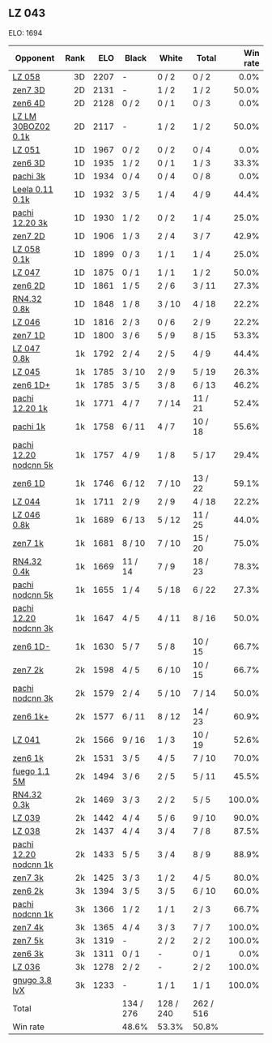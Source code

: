 ## LZ 043 ##

ELO: 1694

Opponent | Rank | ELO | Black | White | Total | Win rate
---------|-----:|----:|-------|-------|-------|-------:
[LZ 058](LZ%20058.md) | 3D | 2207 | - | 0 / 2 | 0 / 2 | 0.0%
[zen7 3D](zen7%203D.md) | 2D | 2131 | - | 1 / 2 | 1 / 2 | 50.0%
[zen6 4D](zen6%204D.md) | 2D | 2128 | 0 / 2 | 0 / 1 | 0 / 3 | 0.0%
[LZ LM 30BOZ02 0.1k](LZ%20LM%2030BOZ02%200.1k.md) | 2D | 2117 | - | 1 / 2 | 1 / 2 | 50.0%
[LZ 051](LZ%20051.md) | 1D | 1967 | 0 / 2 | 0 / 2 | 0 / 4 | 0.0%
[zen6 3D](zen6%203D.md) | 1D | 1935 | 1 / 2 | 0 / 1 | 1 / 3 | 33.3%
[pachi 3k](pachi%203k.md) | 1D | 1934 | 0 / 4 | 0 / 4 | 0 / 8 | 0.0%
[Leela 0.11 0.1k](Leela%200.11%200.1k.md) | 1D | 1932 | 3 / 5 | 1 / 4 | 4 / 9 | 44.4%
[pachi 12.20 3k](pachi%2012.20%203k.md) | 1D | 1930 | 1 / 2 | 0 / 2 | 1 / 4 | 25.0%
[zen7 2D](zen7%202D.md) | 1D | 1906 | 1 / 3 | 2 / 4 | 3 / 7 | 42.9%
[LZ 058 0.1k](LZ%20058%200.1k.md) | 1D | 1899 | 0 / 3 | 1 / 1 | 1 / 4 | 25.0%
[LZ 047](LZ%20047.md) | 1D | 1875 | 0 / 1 | 1 / 1 | 1 / 2 | 50.0%
[zen6 2D](zen6%202D.md) | 1D | 1861 | 1 / 5 | 2 / 6 | 3 / 11 | 27.3%
[RN4.32 0.8k](RN4.32%200.8k.md) | 1D | 1848 | 1 / 8 | 3 / 10 | 4 / 18 | 22.2%
[LZ 046](LZ%20046.md) | 1D | 1816 | 2 / 3 | 0 / 6 | 2 / 9 | 22.2%
[zen7 1D](zen7%201D.md) | 1D | 1800 | 3 / 6 | 5 / 9 | 8 / 15 | 53.3%
[LZ 047 0.8k](LZ%20047%200.8k.md) | 1k | 1792 | 2 / 4 | 2 / 5 | 4 / 9 | 44.4%
[LZ 045](LZ%20045.md) | 1k | 1785 | 3 / 10 | 2 / 9 | 5 / 19 | 26.3%
[zen6 1D+](zen6%201D+.md) | 1k | 1785 | 3 / 5 | 3 / 8 | 6 / 13 | 46.2%
[pachi 12.20 1k](pachi%2012.20%201k.md) | 1k | 1771 | 4 / 7 | 7 / 14 | 11 / 21 | 52.4%
[pachi 1k](pachi%201k.md) | 1k | 1758 | 6 / 11 | 4 / 7 | 10 / 18 | 55.6%
[pachi 12.20 nodcnn 5k](pachi%2012.20%20nodcnn%205k.md) | 1k | 1757 | 4 / 9 | 1 / 8 | 5 / 17 | 29.4%
[zen6 1D](zen6%201D.md) | 1k | 1746 | 6 / 12 | 7 / 10 | 13 / 22 | 59.1%
[LZ 044](LZ%20044.md) | 1k | 1711 | 2 / 9 | 2 / 9 | 4 / 18 | 22.2%
[LZ 046 0.8k](LZ%20046%200.8k.md) | 1k | 1689 | 6 / 13 | 5 / 12 | 11 / 25 | 44.0%
[zen7 1k](zen7%201k.md) | 1k | 1681 | 8 / 10 | 7 / 10 | 15 / 20 | 75.0%
[RN4.32 0.4k](RN4.32%200.4k.md) | 1k | 1669 | 11 / 14 | 7 / 9 | 18 / 23 | 78.3%
[pachi nodcnn 5k](pachi%20nodcnn%205k.md) | 1k | 1655 | 1 / 4 | 5 / 18 | 6 / 22 | 27.3%
[pachi 12.20 nodcnn 3k](pachi%2012.20%20nodcnn%203k.md) | 1k | 1647 | 4 / 5 | 4 / 11 | 8 / 16 | 50.0%
[zen6 1D-](zen6%201D-.md) | 1k | 1630 | 5 / 7 | 5 / 8 | 10 / 15 | 66.7%
[zen7 2k](zen7%202k.md) | 2k | 1598 | 4 / 5 | 6 / 10 | 10 / 15 | 66.7%
[pachi nodcnn 3k](pachi%20nodcnn%203k.md) | 2k | 1579 | 2 / 4 | 5 / 10 | 7 / 14 | 50.0%
[zen6 1k+](zen6%201k+.md) | 2k | 1577 | 6 / 11 | 8 / 12 | 14 / 23 | 60.9%
[LZ 041](LZ%20041.md) | 2k | 1566 | 9 / 16 | 1 / 3 | 10 / 19 | 52.6%
[zen6 1k](zen6%201k.md) | 2k | 1531 | 3 / 5 | 4 / 5 | 7 / 10 | 70.0%
[fuego 1.1 5M](fuego%201.1%205M.md) | 2k | 1494 | 3 / 6 | 2 / 5 | 5 / 11 | 45.5%
[RN4.32 0.3k](RN4.32%200.3k.md) | 2k | 1469 | 3 / 3 | 2 / 2 | 5 / 5 | 100.0%
[LZ 039](LZ%20039.md) | 2k | 1442 | 4 / 4 | 5 / 6 | 9 / 10 | 90.0%
[LZ 038](LZ%20038.md) | 2k | 1437 | 4 / 4 | 3 / 4 | 7 / 8 | 87.5%
[pachi 12.20 nodcnn 1k](pachi%2012.20%20nodcnn%201k.md) | 2k | 1433 | 5 / 5 | 3 / 4 | 8 / 9 | 88.9%
[zen7 3k](zen7%203k.md) | 2k | 1425 | 3 / 3 | 1 / 2 | 4 / 5 | 80.0%
[zen6 2k](zen6%202k.md) | 3k | 1394 | 3 / 5 | 3 / 5 | 6 / 10 | 60.0%
[pachi nodcnn 1k](pachi%20nodcnn%201k.md) | 3k | 1366 | 1 / 2 | 1 / 1 | 2 / 3 | 66.7%
[zen7 4k](zen7%204k.md) | 3k | 1365 | 4 / 4 | 3 / 3 | 7 / 7 | 100.0%
[zen7 5k](zen7%205k.md) | 3k | 1319 | - | 2 / 2 | 2 / 2 | 100.0%
[zen6 3k](zen6%203k.md) | 3k | 1311 | 0 / 1 | - | 0 / 1 | 0.0%
[LZ 036](LZ%20036.md) | 3k | 1278 | 2 / 2 | - | 2 / 2 | 100.0%
[gnugo 3.8 lvX](gnugo%203.8%20lvX.md) | 3k | 1233 | - | 1 / 1 | 1 / 1 | 100.0%
Total | | | 134 / 276 | 128 / 240 | 262 / 516 | 
Win rate| | | 48.6% | 53.3% | 50.8% | 
